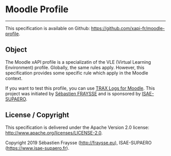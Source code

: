 # Moodle Profile

---
This specification is available on Github: https://github.com/xapi-fr/moodle-profile.


## Object

The Moodle xAPI profile is a specializatin of the VLE (Virtual Learning Environment) profile.
Globally, the same rules apply. However, this specification provides some specific rule which apply in the Moodle context.  

If you want to test this profile, you can use [TRAX Logs for Moodle](https://github.com/trax-project/moodle-trax-logs). This project was initiated by [Sébastien FRAYSSE](http://fraysse.eu) and is sponsored by [ISAE-SUPAERO](https://www.isae-supaero.fr).  


## License / Copyright

This specification is delivered under the Apache Version 2.0 license: http://www.apache.org/licenses/LICENSE-2.0.

Copyright 2019 Sébastien Fraysse (http://fraysse.eu), ISAE-SUPAERO (https://www.isae-supaero.fr).




